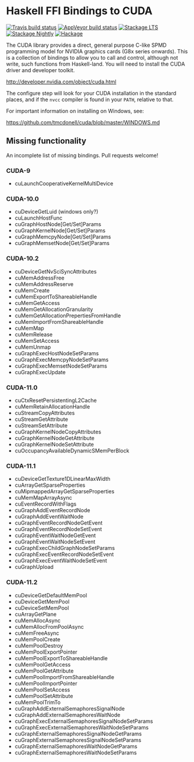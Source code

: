 Haskell FFI Bindings to CUDA
============================

[![Travis build status](https://img.shields.io/travis/tmcdonell/cuda/master.svg?label=linux)](https://travis-ci.org/tmcdonell/cuda)
[![AppVeyor build status](https://img.shields.io/appveyor/ci/tmcdonell/cuda/master.svg?label=windows)](https://ci.appveyor.com/project/tmcdonell/cuda)
[![Stackage LTS](https://stackage.org/package/cuda/badge/lts)](https://stackage.org/lts/package/cuda)
[![Stackage Nightly](https://stackage.org/package/cuda/badge/nightly)](https://stackage.org/nightly/package/cuda)
[![Hackage](https://img.shields.io/hackage/v/cuda.svg)](https://hackage.haskell.org/package/cuda)

The CUDA library provides a direct, general purpose C-like SPMD programming
model for NVIDIA graphics cards (G8x series onwards). This is a collection of
bindings to allow you to call and control, although not write, such functions
from Haskell-land. You will need to install the CUDA driver and developer
toolkit.

  <http://developer.nvidia.com/object/cuda.html>

The configure step will look for your CUDA installation in the standard places,
and if the `nvcc` compiler is found in your `PATH`, relative to that.

For important information on installing on Windows, see:

  <https://github.com/tmcdonell/cuda/blob/master/WINDOWS.md>


## Missing functionality

An incomplete list of missing bindings. Pull requests welcome!

### CUDA-9

- cuLaunchCooperativeKernelMultiDevice

### CUDA-10.0

- cuDeviceGetLuid (windows only?)
- cuLaunchHostFunc
- cuGraphHostNode[Get/Set]Params
- cuGraphKernelNode[Get/Set]Params
- cuGraphMemcpyNode[Get/Set]Params
- cuGraphMemsetNode[Get/Set]Params

### CUDA-10.2

- cuDeviceGetNvSciSyncAttributes
- cuMemAddressFree
- cuMemAddressReserve
- cuMemCreate
- cuMemExportToShareableHandle
- cuMemGetAccess
- cuMemGetAllocationGranularity
- cuMemGetAllocationPrepertiesFromHandle
- cuMemImportFromShareableHandle
- cuMemMap
- cuMemRelease
- cuMemSetAccess
- cuMemUnmap
- cuGraphExecHostNodeSetParams
- cuGraphExecMemcpyNodeSetParams
- cuGraphExecMemsetNodeSetParams
- cuGraphExecUpdate

### CUDA-11.0

- cuCtxResetPersistentingL2Cache
- cuMemRetainAllocationHandle
- cuStreamCopyAttributes
- cuStreamGetAttribute
- cuStreamSetAttribute
- cuGraphKernelNodeCopyAttributes
- cuGraphKernelNodeGetAttribute
- cuGraphKernelNodeSetAttribute
- cuOccupancyAvailableDynamicSMemPerBlock

### CUDA-11.1

- cuDeviceGetTexture1DLinearMaxWidth
- cuArrayGetSparseProperties
- cuMipmappedArrayGetSparseProperties
- cuMemMapArrayAsync
- cuEventRecordWithFlags
- cuGraphAddEventRecordNode
- cuGraphAddEventWaitNode
- cuGraphEventRecordNodeGetEvent
- cuGraphEventRecordNodeSetEvent
- cuGraphEventWaitNodeGetEvent
- cuGraphEventWaitNodeSetEvent
- cuGraphExecChildGraphNodeSetParams
- cuGraphExecEventRecordNodeSetEvent
- cuGraphExecEventWaitNodeSetEvent
- cuGraphUpload

### CUDA-11.2

- cuDeviceGetDefaultMemPool
- cuDeviceGetMemPool
- cuDeviceSetMemPool
- cuArrayGetPlane
- cuMemAllocAsync
- cuMemAllocFromPoolAsync
- cuMemFreeAsync
- cuMemPoolCreate
- cuMemPoolDestroy
- cuMemPoolExportPointer
- cuMemPoolExportToShareableHandle
- cuMemPoolGetAccess
- cuMemPoolGetAttribute
- cuMemPoolImportFromShareableHandle
- cuMemPoolImportPointer
- cuMemPoolSetAccess
- cuMemPoolSetAttribute
- cuMemPoolTrimTo
- cuGraphAddExternalSemaphoresSignalNode
- cuGraphAddExternalSemaphoresWaitNode
- cuGraphExecExternalSemaphoresSignalNodeSetParams
- cuGraphExecExternalSemaphoresWaitNodeSetParams
- cuGraphExternalSemaphoresSignalNodeGetParams
- cuGraphExternalSemaphoresSignalNodeSetParams
- cuGraphExternalSemaphoresWaitNodeGetParams
- cuGraphExternalSemaphoresWaitNodeSetParams

